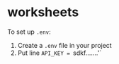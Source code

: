 # worksheets
To set up `.env`: 
1. Create a `.env` file in your project 
2. Put line `API_KEY = `sdkf.......'`
